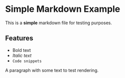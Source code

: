 # Simple Markdown Example

This is a **simple** markdown file for testing purposes.

## Features

- Bold text
- *Italic text*
- `Code snippets`

A paragraph with some text to test rendering.
